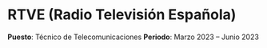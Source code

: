 # RTVE (Radio Televisión Española)
**Puesto**: Técnico de Telecomunicaciones
**Periodo**: Marzo 2023 – Junio 2023